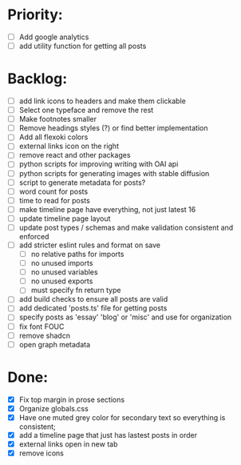 # Priority:

- [ ] Add google analytics
- [ ] add utility function for getting all posts

# Backlog:

- [ ] add link icons to headers and make them clickable
- [ ] Select one typeface and remove the rest
- [ ] Make footnotes smaller
- [ ] Remove headings styles (?) or find better implementation
- [ ] Add all flexoki colors
- [ ] external links icon on the right
- [ ] remove react and other packages
- [ ] python scripts for improving writing with OAI api
- [ ] python scripts for generating images with stable diffusion
- [ ] script to generate metadata for posts?
- [ ] word count for posts
- [ ] time to read for posts
- [ ] make timeline page have everything, not just latest 16
- [ ] update timeline page layout
- [ ] update post types / schemas and make validation consistent and enforced
- [ ] add stricter eslint rules and format on save
  - [ ] no relative paths for imports
  - [ ] no unused imports
  - [ ] no unused variables
  - [ ] no unused exports
  - [ ] must specify fn return type
- [ ] add build checks to ensure all posts are valid
- [ ] add dedicated 'posts.ts' file for getting posts
- [ ] specify posts as 'essay' 'blog' or 'misc' and use for organization
- [ ] fix font FOUC
- [ ] remove shadcn
- [ ] open graph metadata

# Done:

- [x] Fix top margin in prose sections
- [x] Organize globals.css
- [x] Have one muted grey color for secondary text so everything is consistent;
- [x] add a timeline page that just has lastest posts in order
- [x] external links open in new tab
- [x] remove icons
